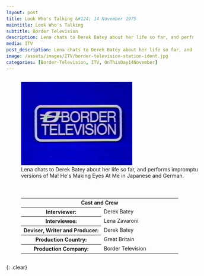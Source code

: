 ```yaml
---
layout: post
title: Look Who's Talking &#124; 14 November 1975
maintitle: Look Who's Talking
subtitle: Border Television
description: Lena chats to Derek Batey about her life so far, and performs impromptu versions of Ma! He's Making Eyes At Me in Japanese and German.
media: ITV
post_description: Lena chats to Derek Batey about her life so far, and performs impromptu versions of Ma! He's Making Eyes At Me in Japanese and German.
image: /assets/images/ITV/border-television-station-ident.jpg
categories: [Border-Television, ITV, OnThisDay14November]
---
```


<figure class="fig1">
<img src="/assets/images/ITV/border-television-station-ident.jpg" class="full-width">
<figcaption>
Lena chats to Derek Batey about her life so far, and performs impromptu versions of Ma! He's Making Eyes At Me in Japanese and German.
</figcaption>
</figure>

<figure class="fig2">
<table>
<tr><th colspan="2">Cast and Crew</th></tr>
<tr><th style="width:51%;">Interviewer:</th><td style="width:49%;">Derek Batey</td></tr>
<tr><th>Interviewee:</th><td>Lena Zavaroni</td></tr>
<tr><th>Deviser, Writer and Producer:</th><td>Derek Batey</td></tr>
<tr><th>Production Country:</th><td>Great Britain</td></tr>
<tr><th>Production Company:</th><td>Border Television</td></tr>
</table>
</figure>

{: .clear}

<style>
.fig1 {float:left; width:45%;}
figcaption {float:left; width:100%;}

.fig2 {float:right; width:53%;}
figcaption {float:left; width:100%;}

@media screen and (orientation:portrait) {
.fig1, .fig2 {float:left; width:100%;}
figcaption {float:left; width:100%; margin-bottom: 10px;}
}
</style>

